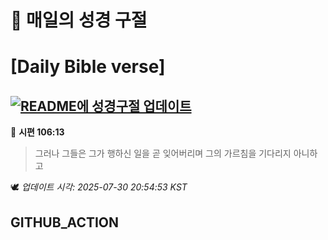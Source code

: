 # 🙏 매일의 성경 구절
# [Daily Bible verse]
## [![README에 성경구절 업데이트](https://github.com/DONGSUKA/first_test/actions/workflows/update-readme-bible.yml/badge.svg)](https://github.com/DONGSUKA/first_test/actions/workflows/update-readme-bible.yml)
<!-- START_BIBLE_VERSE -->
📖 **시편 106:13**
> 그러나 그들은 그가 행하신 일을 곧 잊어버리며 그의 가르침을 기다리지 아니하고

🕊️ _업데이트 시각: 2025-07-30 20:54:53 KST_
  <!-- END_BIBLE_VERSE -->
## GITHUB_ACTION
